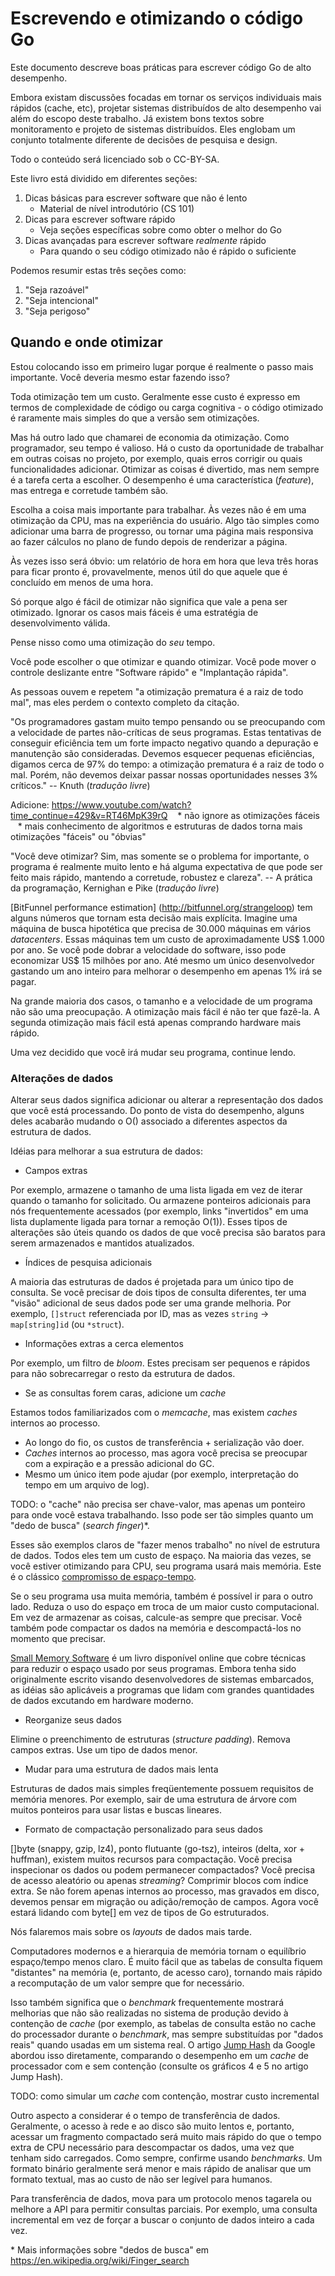 # Escrevendo e otimizando o código Go

Este documento descreve boas práticas para escrever código Go de alto desempenho.

Embora existam discussões focadas em tornar os serviços individuais mais rápidos (cache, etc), projetar sistemas distribuídos de alto desempenho vai além do escopo deste trabalho. Já existem bons textos sobre monitoramento e projeto de sistemas distribuídos. Eles englobam um conjunto totalmente diferente de decisões de pesquisa e design.

Todo o conteúdo será licenciado sob o CC-BY-SA.

Este livro está dividido em diferentes seções:

1. Dicas básicas para escrever software que não é lento
    * Material de nível introdutório (CS 101)
1. Dicas para escrever software rápido
    * Veja seções específicas sobre como obter o melhor do Go
1. Dicas avançadas para escrever software *realmente* rápido
    * Para quando o seu código otimizado não é rápido o suficiente

Podemos resumir estas três seções como:

1. "Seja razoável"
1. "Seja intencional"
1. "Seja perigoso"

## Quando e onde otimizar

Estou colocando isso em primeiro lugar porque é realmente o passo mais importante. Você deveria mesmo estar fazendo isso?

Toda otimização tem um custo. Geralmente esse custo é expresso em termos de complexidade de código ou carga cognitiva - o código otimizado é raramente mais simples do que a versão sem otimizações.

Mas há outro lado que chamarei de economia da otimização. Como programador, seu tempo é valioso. Há o custo da oportunidade de trabalhar em outras coisas no projeto, por exemplo, quais erros corrigir ou quais funcionalidades adicionar. Otimizar as coisas é divertido, mas nem sempre é a tarefa certa a escolher. O desempenho é uma característica (*feature*), mas entrega e corretude também são.

Escolha a coisa mais importante para trabalhar. Às vezes não é em uma otimização da CPU, mas na experiência do usuário. Algo tão simples como adicionar uma barra de progresso, ou tornar uma página mais responsiva ao fazer cálculos no plano de fundo depois de renderizar a página.

Às vezes isso será óbvio: um relatório de hora em hora que leva três horas para ficar pronto é, provavelmente, menos útil do que aquele que é concluído em menos de uma hora.

Só porque algo é fácil de otimizar não significa que vale a pena ser otimizado. Ignorar os casos mais fáceis é uma estratégia de desenvolvimento válida.

Pense nisso como uma otimização do *seu* tempo.

Você pode escolher o que otimizar e quando otimizar. Você pode mover o controle deslizante entre "Software rápido" e "Implantação rápida".

As pessoas ouvem e repetem "a otimização prematura é a raiz de todo mal", mas eles perdem o contexto completo da citação.

"Os programadores gastam muito tempo pensando ou se preocupando com a velocidade de partes não-críticas de seus programas. Estas tentativas de conseguir eficiência tem um forte impacto negativo quando a depuração e manutenção são consideradas. Devemos esquecer pequenas eficiências, digamos cerca de 97% do tempo: a otimização prematura é a raiz de todo o mal. Porém, não devemos deixar passar nossas oportunidades nesses 3% críticos."
-- Knuth (*tradução livre*)

Adicione: https://www.youtube.com/watch?time_continue=429&v=RT46MpK39rQ
   * não ignore as otimizações fáceis
   * mais conhecimento de algoritmos e estruturas de dados torna mais otimizações "fáceis" ou "óbvias"

"Você deve otimizar? Sim, mas somente se o problema for importante, o programa é realmente muito lento e há alguma expectativa de que pode ser feito mais rápido, mantendo a corretude, robustez e clareza".
-- A prática da programação, Kernighan e Pike (*tradução livre*)

[BitFunnel performance estimation] (http://bitfunnel.org/strangeloop) tem alguns números que tornam esta decisão mais explícita. Imagine uma máquina de busca hipotética que precisa de 30.000 máquinas em vários *datacenters*. Essas máquinas tem um custo de aproximadamente US$ 1.000 por ano. Se você pode dobrar a velocidade do software, isso pode economizar US$ 15 milhões por ano. Até mesmo um único desenvolvedor gastando um ano inteiro para melhorar o desempenho em apenas 1% irá se pagar.

Na grande maioria dos casos, o tamanho e a velocidade de um programa não são uma preocupação. A otimização mais fácil é não ter que fazê-la. A segunda otimização mais fácil está apenas comprando hardware mais rápido.

Uma vez decidido que você irá mudar seu programa, continue lendo.

### Alterações de dados

Alterar seus dados significa adicionar ou alterar a representação dos dados que você está processando. Do ponto de vista do desempenho, alguns deles acabarão mudando o O() associado a diferentes aspectos da estrutura de dados.

Idéias para melhorar a sua estrutura de dados:

* Campos extras

Por exemplo, armazene o tamanho de uma lista ligada em vez de iterar quando o tamanho for solicitado. Ou armazene ponteiros adicionais para nós frequentemente acessados (por exemplo, links "invertidos" em uma lista duplamente ligada para tornar a remoção O(1)). Esses tipos de alterações são úteis quando os dados de que você precisa são baratos para serem armazenados e mantidos atualizados.

* Índices de pesquisa adicionais

A maioria das estruturas de dados é projetada para um único tipo de consulta. Se você precisar de dois tipos de consulta diferentes, ter uma "visão" adicional de seus dados pode ser uma grande melhoria. Por exemplo, `[]struct` referenciada por ID, mas as vezes `string` -> `map[string]id` (ou `*struct`).

* Informações extras a cerca elementos

Por exemplo, um filtro de _bloom_. Estes precisam ser pequenos e rápidos para não sobrecarregar o resto da estrutura de dados.

* Se as consultas forem caras, adicione um _cache_

Estamos todos familiarizados com o _memcache_, mas existem _caches_ internos ao processo.

  * Ao longo do fio, os custos de transferência + serialização vão doer.
  * _Caches_ internos ao processo, mas agora você precisa se preocupar com a expiração e a pressão adicional do GC.
  * Mesmo um único item pode ajudar (por exemplo, interpretação do tempo em um arquivo de log).

TODO: o "cache" não precisa ser chave-valor, mas apenas um ponteiro para onde você estava trabalhando. Isso pode ser tão simples quanto um "dedo de busca" (_search finger_)*.

Esses são exemplos claros de "fazer menos trabalho" no nível de estrutura de dados. Todos eles tem um custo de espaço. Na maioria das vezes, se você estiver otimizando para CPU, seu programa usará mais memória. Este é o clássico [compromisso de espaço-tempo](https://en.wikipedia.org/wiki/Space%E2%80%93time_tradeoff).

Se o seu programa usa muita memória, também é possível ir para o outro lado. Reduza o uso do espaço em troca de um maior custo computacional. Em vez de armazenar as coisas, calcule-as sempre que precisar. Você também pode compactar os dados na memória e descompactá-los no momento que precisar.

[Small Memory Software](https://gamehacking.org/faqs/Small_Memory_Software.pdf) é um livro disponível online que cobre técnicas para reduzir o espaço usado por seus programas. Embora tenha sido originalmente escrito visando desenvolvedores de sistemas embarcados, as idéias são aplicáveis ​​a programas que lidam com grandes quantidades de dados excutando em hardware moderno.

* Reorganize seus dados

Elimine o preenchimento de estruturas (_structure padding_). Remova campos extras. Use um tipo de dados menor.

* Mudar para uma estrutura de dados mais lenta

Estruturas de dados mais simples freqüentemente possuem requisitos de memória menores. Por exemplo, sair de uma estrutura de árvore com muitos ponteiros para usar listas e buscas lineares.

* Formato de compactação personalizado para seus dados

[]byte (snappy, gzip, lz4), ponto flutuante (go-tsz), inteiros (delta, xor + huffman), existem muitos recursos para compactação. Você precisa inspecionar os dados ou podem permanecer compactados? Você precisa de acesso aleatório ou apenas _streaming_? Comprimir blocos com índice extra. Se não forem apenas internos ao processo, mas gravados em disco, devemos pensar em migração ou adição/remoção de campos. Agora você estará lidando com byte[] em vez de tipos de Go estruturados.

Nós falaremos mais sobre os _layouts_ de dados mais tarde.

Computadores modernos e a hierarquia de memória tornam o equilíbrio espaço/tempo menos claro. É muito fácil que as tabelas de consulta fiquem "distantes" na memória (e, portanto, de acesso caro), tornando mais rápido a recomputação de um valor sempre que for necessário.

Isso também significa que o _benchmark_ frequentemente mostrará melhorias que não são realizadas no sistema de produção devido à contenção de _cache_ (por exemplo, as tabelas de consulta estão no cache do processador durante o _benchmark_, mas sempre substituídas por "dados reais" quando usadas em um sistema real. O artigo [Jump Hash](https://arxiv.org/pdf/1406.2294.pdf) da Google abordou isso diretamente, comparando o desempenho em um _cache_ de processador com e sem contenção (consulte os gráficos 4 e 5 no artigo Jump Hash).

TODO: como simular um _cache_ com contenção, mostrar custo incremental

Outro aspecto a considerar é o tempo de transferência de dados. Geralmente, o acesso à rede e ao disco são muito lentos e, portanto, acessar um fragmento compactado será muito mais rápido do que o tempo extra de CPU necessário para descompactar os dados, uma vez que tenham sido carregados. Como sempre, confirme usando _benchmarks_. Um formato binário geralmente será menor e mais rápido de analisar que um formato textual, mas ao custo de não ser legível para humanos.

Para transferência de dados, mova para um protocolo menos tagarela ou melhore a API para permitir consultas parciais. Por exemplo, uma consulta incremental em vez de forçar a buscar o conjunto de dados inteiro a cada vez.

\* Mais informações sobre "dedos de busca" em https://en.wikipedia.org/wiki/Finger_search